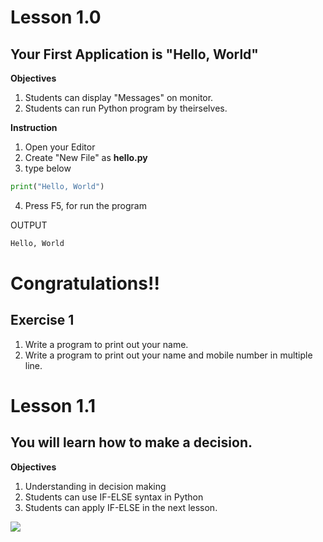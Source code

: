 # Lesson 1.0
## Your First Application is "Hello, World"
**Objectives**
1. Students can display "Messages" on monitor.
2. Students can run Python program by theirselves.


**Instruction**
1. Open your Editor
2. Create "New File" as **hello.py**
3. type below
```python
print("Hello, World")
```
4. Press F5, for run the program

OUTPUT
```python
Hello, World
```

# Congratulations!!


## Exercise 1
1. Write a program to print out your name.
2. Write a program to print out your name and mobile number in multiple line.

# Lesson 1.1
## You will learn how to make a decision.
**Objectives**

1. Understanding in decision making
2. Students can use IF-ELSE syntax in Python
3. Students can apply IF-ELSE in the next lesson.

<img src="https://firebasestorage.googleapis.com/v0/b/adabrain-9229.appspot.com/o/PyNew-lessons%2Flesson-1%2FScreenshot%20from%202019-05-22%2014-28-47.png?alt=media&token=a8fad103-952b-4be9-8ba8-e8f9cef6f567">